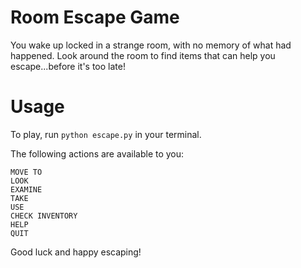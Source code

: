 # Room Escape Game

You wake up locked in a strange room, with no memory of what had happened. Look around the room to find items that can help you escape...before it's too late!

# Usage
To play, run
`python escape.py`
in your terminal.

The following actions are available to you:
```
MOVE TO
LOOK
EXAMINE
TAKE
USE
CHECK INVENTORY
HELP
QUIT
```

Good luck and happy escaping!
